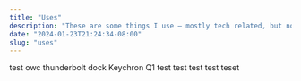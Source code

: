 ```yaml
---
title: "Uses"
description: "These are some things I use – mostly tech related, but not completely. An eternal work in progress."
date: "2024-01-23T21:24:34-08:00"
slug: "uses"
---
```

test
owc thunderbolt dock
Keychron Q1
test
test test test
teset
